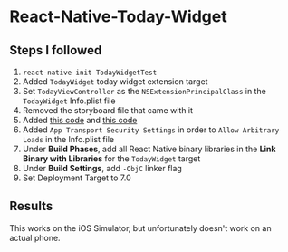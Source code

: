 # React-Native-Today-Widget

## Steps I followed

1. `react-native init TodayWidgetTest`
2. Added `TodayWidget` today widget extension target
3. Set `TodayViewController` as the `NSExtensionPrincipalClass` in the `TodayWidget` Info.plist file
4. Removed the storyboard file that came with it 
5. Added [this code](https://github.com/rclai/React-Native-Today-Widget/blob/master/ios/TodayWidget/TodayViewController.m#L19-L34) and [this code](https://github.com/rclai/React-Native-Today-Widget/blob/8ada7f4c3b893825649c960d1e5c0b872323a845/index.ios.js#L66)
6. Added `App Transport Security Settings` in order to `Allow Arbitrary Loads` in the Info.plist file
7. Under __Build Phases__, add all React Native binary libraries in the __Link Binary with Libraries__ for the `TodayWidget` target
8. Under __Build Settings__, add `-ObjC` linker flag
9. Set Deployment Target to 7.0

## Results

This works on the iOS Simulator, but unfortunately doesn't work on an actual phone.

